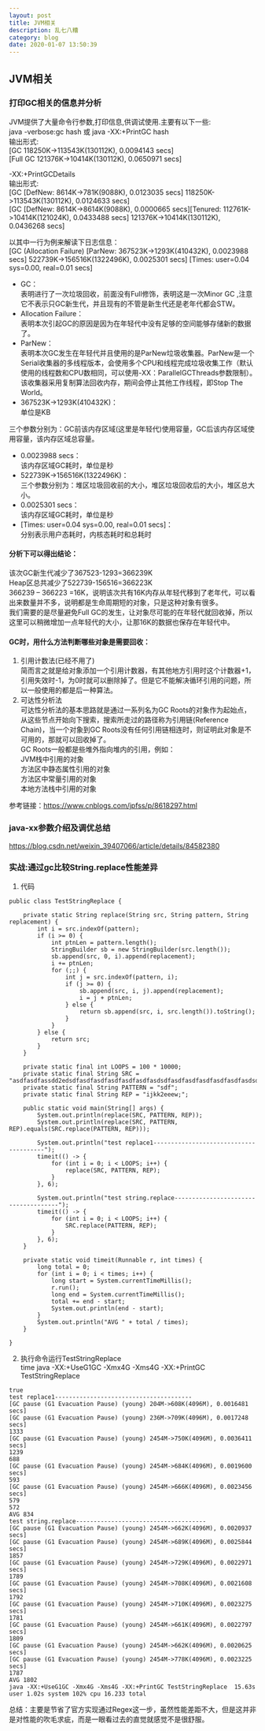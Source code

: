 ```yaml
---
layout: post
title: JVM相关
description: 乱七八糟
category: blog
date: 2020-01-07 13:50:39
---
```


## JVM相关

### 打印GC相关的信息并分析
JVM提供了大量命令行参数,打印信息,供调试使用.主要有以下一些:   
java -verbose:gc hash  或  java -XX:+PrintGC hash  
输出形式:  
[GC 118250K->113543K(130112K), 0.0094143 secs]   
[Full GC 121376K->10414K(130112K), 0.0650971 secs]  

-XX:+PrintGCDetails  
输出形式:  
[GC [DefNew: 8614K->781K(9088K), 0.0123035 secs] 118250K->113543K(130112K), 0.0124633 secs]   
[GC [DefNew: 8614K->8614K(9088K), 0.0000665 secs][Tenured: 112761K->10414K(121024K), 0.0433488 secs] 121376K->10414K(130112K), 0.0436268 secs]  

以其中一行为例来解读下日志信息：  
[GC (Allocation Failure) [ParNew: 367523K->1293K(410432K), 0.0023988 secs] 522739K->156516K(1322496K), 0.0025301 secs] [Times: user=0.04 sys=0.00, real=0.01 secs]  

- GC：  
表明进行了一次垃圾回收，前面没有Full修饰，表明这是一次Minor GC ,注意它不表示只GC新生代，并且现有的不管是新生代还是老年代都会STW。  
- Allocation Failure：  
表明本次引起GC的原因是因为在年轻代中没有足够的空间能够存储新的数据了。   
- ParNew：  
表明本次GC发生在年轻代并且使用的是ParNew垃圾收集器。ParNew是一个Serial收集器的多线程版本，会使用多个CPU和线程完成垃圾收集工作（默认使用的线程数和CPU数相同，可以使用-XX：ParallelGCThreads参数限制）。该收集器采用复制算法回收内存，期间会停止其他工作线程，即Stop The World。  
- 367523K->1293K(410432K)：  
单位是KB  

三个参数分别为：GC前该内存区域(这里是年轻代)使用容量，GC后该内存区域使用容量，该内存区域总容量。  
- 0.0023988 secs：  
该内存区域GC耗时，单位是秒  
- 522739K->156516K(1322496K)：  
三个参数分别为：堆区垃圾回收前的大小，堆区垃圾回收后的大小，堆区总大小。  
- 0.0025301 secs：  
该内存区域GC耗时，单位是秒  
- [Times: user=0.04 sys=0.00, real=0.01 secs]：  
分别表示用户态耗时，内核态耗时和总耗时

#### 分析下可以得出结论：
该次GC新生代减少了367523-1293=366239K  
Heap区总共减少了522739-156516=366223K   
366239 – 366223 =16K，说明该次共有16K内存从年轻代移到了老年代，可以看出来数量并不多，说明都是生命周期短的对象，只是这种对象有很多。  
我们需要的是尽量避免Full GC的发生，让对象尽可能的在年轻代就回收掉，所以这里可以稍微增加一点年轻代的大小，让那16K的数据也保存在年轻代中。  

#### GC时，用什么方法判断哪些对象是需要回收：
1. 引用计数法(已经不用了)   
简而言之就是给对象添加一个引用计数器，有其他地方引用时这个计数器+1，引用失效时-1，为0时就可以删除掉了。但是它不能解决循环引用的问题，所以一般使用的都是后一种算法。  
2. 可达性分析法  
可达性分析法的基本思路就是通过一系列名为GC Roots的对象作为起始点，从这些节点开始向下搜索，搜索所走过的路径称为引用链(Reference Chain)，当一个对象到GC Roots没有任何引用链相连时，则证明此对象是不可用的，那就可以回收掉了。  
GC Roots一般都是些堆外指向堆内的引用，例如：  
JVM栈中引用的对象   
方法区中静态属性引用的对象   
方法区中常量引用的对象  
本地方法栈中引用的对象   


参考链接：https://www.cnblogs.com/jpfss/p/8618297.html  

### java-xx参数介绍及调优总结
https://blog.csdn.net/weixin_39407066/article/details/84582380

### 实战:通过gc比较String.replace性能差异
1. 代码  
```
public class TestStringReplace {

    private static String replace(String src, String pattern, String replacement) {
        int i = src.indexOf(pattern);
        if (i >= 0) {
            int ptnLen = pattern.length();
            StringBuilder sb = new StringBuilder(src.length());
            sb.append(src, 0, i).append(replacement);
            i += ptnLen;
            for (;;) {
                int j = src.indexOf(pattern, i);
                if (j >= 0) {
                    sb.append(src, i, j).append(replacement);
                    i = j + ptnLen;
                } else {
                    return sb.append(src, i, src.length()).toString();
                }
            }
        } else {
            return src;
        }
    }

    private static final int LOOPS = 100 * 10000;
    private static final String SRC = "asdfasdfassdd2edsdfasdfasdfasdfasdfasdfasdsdfasdfasdfasdfasdfasdfasdsdfasdfasdfasdfsd";
    private static final String PATTERN = "sdf";
    private static final String REP = "ijkk2eeew;";

    public static void main(String[] args) {
        System.out.println(replace(SRC, PATTERN, REP));
        System.out.println(replace(SRC, PATTERN, REP).equals(SRC.replace(PATTERN, REP)));

        System.out.println("test replace1---------------------------------------");
        timeit(() -> {
            for (int i = 0; i < LOOPS; i++) {
                replace(SRC, PATTERN, REP);
            }
        }, 6);

        System.out.println("test string.replace-------------------------------------");
        timeit(() -> {
            for (int i = 0; i < LOOPS; i++) {
                SRC.replace(PATTERN, REP);
            }
        }, 6);
    }

    private static void timeit(Runnable r, int times) {
        long total = 0;
        for (int i = 0; i < times; i++) {
            long start = System.currentTimeMillis();
            r.run();
            long end = System.currentTimeMillis();
            total += end - start;
            System.out.println(end - start);
        }
        System.out.println("AVG " + total / times);
    }

}
```  
2. 执行命令运行TestStringReplace  
time java -XX:+UseG1GC -Xmx4G -Xms4G -XX:+PrintGC TestStringReplace  
```
true
test replace1---------------------------------------
[GC pause (G1 Evacuation Pause) (young) 204M->608K(4096M), 0.0016481 secs]
[GC pause (G1 Evacuation Pause) (young) 236M->709K(4096M), 0.0017248 secs]
1333
[GC pause (G1 Evacuation Pause) (young) 2454M->750K(4096M), 0.0036411 secs]
1239
688
[GC pause (G1 Evacuation Pause) (young) 2454M->684K(4096M), 0.0019600 secs]
593
[GC pause (G1 Evacuation Pause) (young) 2454M->666K(4096M), 0.0023456 secs]
579
572
AVG 834
test string.replace-------------------------------------
[GC pause (G1 Evacuation Pause) (young) 2454M->662K(4096M), 0.0020937 secs]
[GC pause (G1 Evacuation Pause) (young) 2454M->689K(4096M), 0.0025844 secs]
1857
[GC pause (G1 Evacuation Pause) (young) 2454M->729K(4096M), 0.0022971 secs]
1789
[GC pause (G1 Evacuation Pause) (young) 2454M->708K(4096M), 0.0021608 secs]
1792
[GC pause (G1 Evacuation Pause) (young) 2454M->710K(4096M), 0.0023275 secs]
1781
[GC pause (G1 Evacuation Pause) (young) 2454M->661K(4096M), 0.0022797 secs]
1809
[GC pause (G1 Evacuation Pause) (young) 2454M->662K(4096M), 0.0020625 secs]
[GC pause (G1 Evacuation Pause) (young) 2454M->778K(4096M), 0.0023225 secs]
1787
AVG 1802
java -XX:+UseG1GC -Xmx4G -Xms4G -XX:+PrintGC TestStringReplace  15.63s user 1.02s system 102% cpu 16.233 total
```
总结：主要是节省了官方实现通过Regex这一步，虽然性能差距不大，但是这并非是对性能的吹毛求疵，而是一眼看过去的直觉就感觉不是很舒服。  









































































